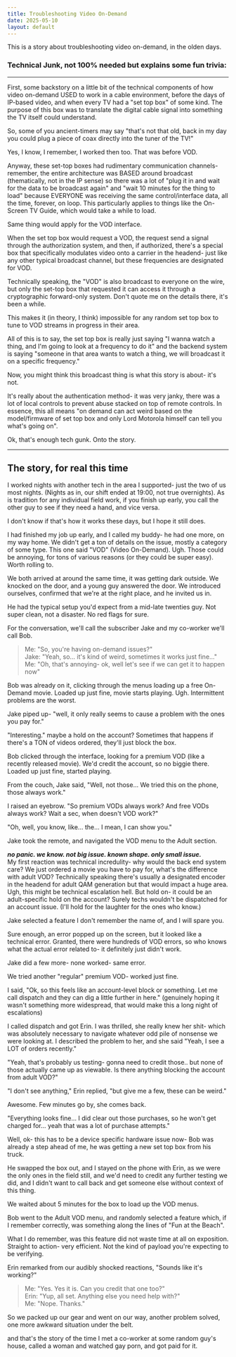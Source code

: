 ```yaml
---
title: Troubleshooting Video On-Demand
date: 2025-05-10
layout: default
---
```


This is a story about troubleshooting video on-demand, in the olden days.


### Technical Junk, not 100% needed but explains some fun trivia:

---

First, some backstory on a little bit of the technical components of how
video on-demand USED to work in a cable environment, before the days of IP-based
video, and when every TV had a "set top box" of some kind. The purpose of this 
box was to translate the digital cable signal into something the TV itself
could understand.

So, some of you ancient-timers may say "that's not that old, back in my day
you could plug a piece of coax directly into the tuner of the TV!"

Yes, I know, I remember, I worked then too. That was before VOD.

Anyway, these set-top boxes had rudimentary communication channels- remember,
the entire architecture was BASED around broadcast (thematically, not in the IP sense)
so there was a lot of "plug it in and wait for the data to be broadcast again"
and "wait 10 minutes for the thing to load" because EVERYONE was receiving the same
control/interface data, all the time, forever, on loop. This particularly
applies to things like the On-Screen TV Guide, which would take a while to load.

Same thing would apply for the VOD interface.

When the set top box would request a VOD, the request send a signal through the
authorization system, and then, if authorized, there's a special box that
specifically modulates video onto a carrier in the headend- just like any other
typical broadcast channel, but these frequencies are designated for VOD.

Technically speaking, the "VOD" is also broadcast to everyone on the wire, but only the set-top box that requested it can access it through a cryptographic forward-only system. Don't quote me on the details there, it's been a while.

This makes it (in theory, I think) impossible for any random set top box to tune
to VOD streams in progress in their area.

All of this is to say, the set top box is really just saying "I wanna watch a thing,
and I'm going to look at a frequency to do it" and the backend system is saying 
"someone in that area wants to watch a thing, we will broadcast it on a specific
frequency."

Now, you might think this broadcast thing is what this story is about- it's not.

It's really about the authentication method- it was very janky, there was a lot
of local controls to prevent abuse stacked on top of remote controls. In essence,
this all means "on demand can act weird based on the model/firmware of set top box
and only Lord Motorola himself can tell you what's going on".

Ok, that's enough tech gunk. Onto the story.

---

## The story, for real this time

I worked nights with another tech in the area I supported- just the two of us
most nights. (Nights as in, our shift ended at 19:00, not true overnights).
As is tradition for any individual field work, if you finish up
early, you call the other guy to see if they need a hand, and vice versa.

I don't know if that's how it works these days, but I hope it still does.

I had finished my job up early, and I called my buddy- he had one more,
on my way home. We didn't get a ton of details on the issue, mostly a category
of some type. This one said "VOD" (Video On-Demand). Ugh. Those could be annoying,
for tons of various reasons (or they could be super easy). Worth rolling to.

We both arrived at around the same time, it was getting dark outside. We knocked
on the door, and a young guy answered the door. We introduced ourselves,
confirmed that we're at the right place, and he invited us in.

He had the typical setup you'd expect from a mid-late twenties guy. Not super
clean, not a disaster. No red flags for sure.

For the conversation, we'll call the subscriber Jake and my co-worker we'll call
Bob.

> Me: "So, you're having on-demand issues?"  
> Jake: "Yeah, so... it's kind of weird, sometimes it works just fine..."  
> Me: "Oh, that's annoying- ok, well let's see if we can get it to happen now"  

Bob was already on it, clicking through the menus loading up a free On-Demand movie.
Loaded up just fine, movie starts playing. Ugh. Intermittent problems are the worst.

Jake piped up- "well, it only really seems to cause a problem with the ones 
you pay for."

"Interesting." maybe a hold on the account? Sometimes that happens if there's a
TON of videos ordered, they'll just block the box.

Bob clicked through the interface, looking for a premium VOD (like a recently released movie).
We'd credit the account, so no biggie there. Loaded up just fine, started playing.

From the couch, Jake said, "Well, not those... We tried this on the phone,
those always work."

I raised an eyebrow. "So premium VODs always work? And free VODs always work?
Wait a sec, when doesn't VOD work?"

"Oh, well, you know, like... the... I mean, I can show you."

Jake took the remote, and navigated the VOD menu to the Adult section.

***no panic. we know. not big issue. known shape. only small issue.***  
My first reaction was technical incredulity- why would the back end system
care? We just ordered a movie you have to pay for, what's the difference with
adult VOD? Technically speaking there's usually a designated encoder in the headend
for adult QAM generation but that would impact a huge area. Ugh, this might be
technical escalation hell. But hold on- it could be an adult-specific hold
on the account? Surely techs wouldn't be dispatched for an account issue.
(I'll hold for the laughter for the ones who know.)

Jake selected a feature I don't remember the name of, and I will spare you.

Sure enough, an error popped up on the screen, but it looked like a technical
error. Granted, there were hundreds of VOD errors, so who knows what the actual
error related to- it definitely just didn't work.

Jake did a few more- none worked- same error.

We tried another "regular" premium VOD- worked just fine.

I said, "Ok, so this feels like an account-level block or something. Let me
call dispatch and they can dig a little further in here." (genuinely hoping it
wasn't something more widespread, that would make this a long night
of escalations)

I called dispatch and got Erin. I was thrilled, she really knew her shit-
which was absolutely necessary to navigate whatever odd pile of nonsense we
were looking at. I described the problem to her, and she said "Yeah, I see
a LOT of orders recently."

"Yeah, that's probably us testing- gonna need to credit those.. but none of those
actually came up as viewable. Is there anything blocking the account from adult
VOD?"

"I don't see anything," Erin replied, "but give me a few, these can be weird."

Awesome. Few minutes go by, she comes back.

"Everything looks fine... I did clear out those purchases, so he won't get
charged for... yeah that was a lot of purchase attempts."

Well, ok- this has to be a device specific hardware issue now- Bob was already
a step ahead of me, he was getting a new set top box from his truck.

He swapped the box out, and I stayed on the phone with Erin, as we were the only
ones in the field still, and we'd need to credit any further testing we did, and
I didn't want to call back and get someone else without context of this thing.

We waited about 5 minutes for the box to load up the VOD menus.

Bob went to the Adult VOD menu, and randomly selected a feature which, 
if I remember correctly, was something along the lines of "Fun at the Beach".

What I do remember, was this feature did not waste time at all on exposition.
Straight to action- very efficient. Not the kind of payload you're expecting to
be verifying.

Erin remarked from our audibly shocked reactions, "Sounds like it's working?"

> Me: "Yes. Yes it is. Can you credit that one too?"  
> Erin: "Yup, all set. Anything else you need help with?"  
> Me: "Nope.  Thanks."  

So we packed up our gear and went on our way, another problem solved, one more
awkward situation under the belt.

<div class="field-box">
and that's the story of the time I met a co-worker at some random guy's house,
called a woman and watched gay porn, and got paid for it.
</div>
